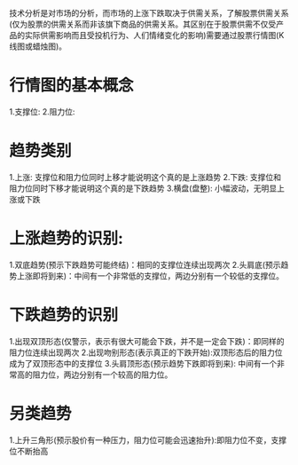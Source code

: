 技术分析是对市场的分析，而市场的上涨下跌取决于供需关系，了解股票供需关系(仅为股票的供需关系而非该旗下商品的供需关系。其区别在于股票供需不仅受产品的实际供需影响而且受投机行为、人们情绪变化的影响)需要通过股票行情图(K线图或蜡烛图)。
# 行情图的基本概念
1.支撑位:
2.阻力位:

# 趋势类别
1.上涨: 支撑位和阻力位同时上移才能说明这个真的是上涨趋势
2.下跌: 支撑位和阻力位同时下移才能说明这个真的是下跌趋势
3.横盘(盘整): 小幅波动，无明显上涨或下跌
# 上涨趋势的识别:
1.双底趋势(预示下跌趋势可能终结)：相同的支撑位连续出现两次
2.头肩底(预示趋势上涨即将到来)：中间有一个非常低的支撑位，两边分别有一个较低的支撑位。

# 下跌趋势的识别
1.出现双顶形态(仅警示，表示有很大可能会下跌，并不是一定会下跌)：即同样的阻力位连续出现两次
2.出现吻别形态(表示真正的下跌开始):双顶形态后的阻力位成为了双顶形态中的支撑位
3.头肩顶形态(预示趋势下跌即将到来): 中间有一个非常高的阻力位，两边分别有一个较高的阻力位。

# 另类趋势
1.上升三角形(预示股价有一种压力，阻力位可能会迅速抬升):即阻力位不变，支撑位不断抬高
